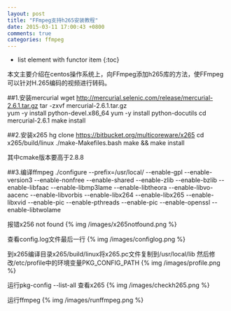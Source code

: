 ```yaml
---
layout: post
title: "FFmpeg支持h265安装教程"
date: 2015-03-11 17:00:43 +0800
comments: true
categories: ffmpeg
---
```


* list element with functor item
{:toc}

本文主要介绍在centos操作系统上，向FFmpeg添加h265库的方法，使FFmpeg可以针对H.265编码的视频进行转码。

<!--more-->
<i class="fa fa-camera-retro fa-5x"></i>

##1.安装mercurial
	wget http://mercurial.selenic.com/release/mercurial-2.6.1.tar.gz
	tar -zxvf mercurial-2.6.1.tar.gz  
	yum -y install python-devel.x86_64
	yum -y install python-docutils 
	cd mercurial-2.6.1
	make install

##2.安装x265
	hg clone https://bitbucket.org/multicoreware/x265
	cd x265/build/linux
	./make-Makefiles.bash
	make && make install

其中cmake版本要高于2.8.8

##3.编译ffmpeg
	./configure --prefix=/usr/local/ --enable-gpl --enable-version3 --enable-nonfree --enable-shared --enable-zlib --enable-bzlib --enable-libfaac --enable-libmp3lame --enable-libtheora --enable-libvo-aacenc --enable-libvorbis --enable-libx264 --enable-libx265 --enable-libxvid --enable-pic --enable-pthreads --enable-pic --enable-openssl --enable-libtwolame 

报错x256 not found
{% img /images/x265notfound.png %}

查看config.log文件最后一行
{% img /images/configlog.png %}

到x265编译目录x265/build/linux将x265.pc文件复制到/usr/local/lib
然后修改/etc/profile中的环境变量PKG_CONFIG_PATH
{% img /images/profile.png %}

运行pkg-config --list-all 查看x265
{% img /images/checkh265.png %}

运行ffmpeg
{% img /images/runffmpeg.png %}
